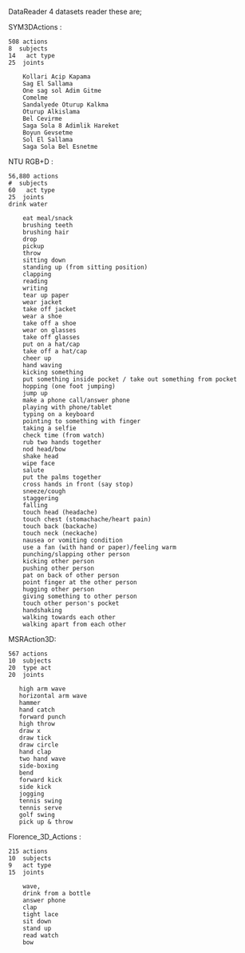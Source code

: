 DataReader
4 datasets reader
these are;

SYM3DActions : 
    
    508 actions
    8  subjects
    14   act type 
    25  joints
        
        Kollari Acip Kapama
        Sag El Sallama 
        One sag sol Adim Gitme 
        Comelme
        Sandalyede Oturup Kalkma
        Oturup Alkislama
        Bel Cevirme
        Saga Sola 8 Adimlik Hareket
        Boyun Gevsetme	
        Sol El Sallama
        Saga Sola Bel Esnetme

NTU RGB+D : 

    56,880 actions
    #  subjects
    60   act type 
    25  joints
    drink water
    
        eat meal/snack
        brushing teeth
        brushing hair
        drop
        pickup
        throw
        sitting down
        standing up (from sitting position)
        clapping
        reading
        writing
        tear up paper
        wear jacket
        take off jacket
        wear a shoe
        take off a shoe
        wear on glasses
        take off glasses
        put on a hat/cap
        take off a hat/cap
        cheer up
        hand waving
        kicking something
        put something inside pocket / take out something from pocket
        hopping (one foot jumping)
        jump up
        make a phone call/answer phone
        playing with phone/tablet
        typing on a keyboard
        pointing to something with finger
        taking a selfie
        check time (from watch)
        rub two hands together
        nod head/bow
        shake head
        wipe face
        salute
        put the palms together
        cross hands in front (say stop)
        sneeze/cough
        staggering
        falling
        touch head (headache)
        touch chest (stomachache/heart pain)
        touch back (backache)
        touch neck (neckache)
        nausea or vomiting condition
        use a fan (with hand or paper)/feeling warm
        punching/slapping other person
        kicking other person
        pushing other person
        pat on back of other person
        point finger at the other person
        hugging other person
        giving something to other person
        touch other person's pocket
        handshaking
        walking towards each other
        walking apart from each other
    
        
        
MSRAction3D:
        
    567 actions
    10  subjects
    20  type act
    20  joints
    
       high arm wave
       horizontal arm wave
       hammer
       hand catch
       forward punch
       high throw
       draw x
       draw tick
       draw circle
       hand clap
       two hand wave
       side-boxing
       bend
       forward kick
       side kick
       jogging
       tennis swing
       tennis serve
       golf swing
       pick up & throw

Florence_3D_Actions :

    215 actions
    10  subjects
    9   act type 
    15  joints
        
        wave, 
        drink from a bottle
        answer phone
        clap 
        tight lace 
        sit down 
        stand up 
        read watch 
        bow

